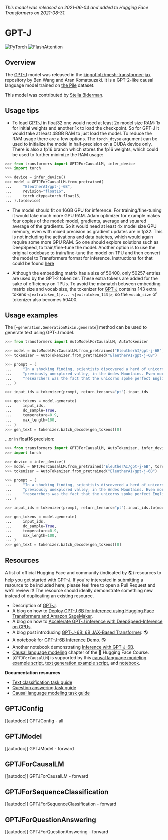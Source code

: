 <!--Copyright 2021 The HuggingFace Team. All rights reserved.

Licensed under the Apache License, Version 2.0 (the "License"); you may not use this file except in compliance with
the License. You may obtain a copy of the License at

http://www.apache.org/licenses/LICENSE-2.0

Unless required by applicable law or agreed to in writing, software distributed under the License is distributed on
an "AS IS" BASIS, WITHOUT WARRANTIES OR CONDITIONS OF ANY KIND, either express or implied. See the License for the
specific language governing permissions and limitations under the License.

⚠️ Note that this file is in Markdown but contain specific syntax for our doc-builder (similar to MDX) that may not be
rendered properly in your Markdown viewer.

-->
*This model was released on 2021-06-04 and added to Hugging Face Transformers on 2021-08-31.*

# GPT-J

<div class="flex flex-wrap space-x-1">
<img alt="PyTorch" src="https://img.shields.io/badge/PyTorch-DE3412?style=flat&logo=pytorch&logoColor=white">
<img alt="FlashAttention" src="https://img.shields.io/badge/%E2%9A%A1%EF%B8%8E%20FlashAttention-eae0c8?style=flat">
</div>

## Overview

The [GPT-J](https://arankomatsuzaki.wordpress.com/2021/06/04/gpt-j/) model was released in the [kingoflolz/mesh-transformer-jax](https://github.com/kingoflolz/mesh-transformer-jax) repository by Ben Wang and Aran Komatsuzaki. It is a GPT-2-like
causal language model trained on [the Pile](https://pile.eleuther.ai/) dataset.

This model was contributed by [Stella Biderman](https://huggingface.co/stellaathena).

## Usage tips

- To load [GPT-J](https://huggingface.co/EleutherAI/gpt-j-6B) in float32 one would need at least 2x model size
  RAM: 1x for initial weights and another 1x to load the checkpoint. So for GPT-J it would take at least 48GB
  RAM to just load the model. To reduce the RAM usage there are a few options. The `torch_dtype` argument can be
  used to initialize the model in half-precision on a CUDA device only. There is also a fp16 branch which stores the fp16 weights,
  which could be used to further minimize the RAM usage:

```python
>>> from transformers import GPTJForCausalLM, infer_device
>>> import torch

>>> device = infer_device()
>>> model = GPTJForCausalLM.from_pretrained(
...     "EleutherAI/gpt-j-6B",
...     revision="float16",
...     torch_dtype=torch.float16,
... ).to(device)
```

- The model should fit on 16GB GPU for inference. For training/fine-tuning it would take much more GPU RAM. Adam
  optimizer for example makes four copies of the model: model, gradients, average and squared average of the gradients.
  So it would need at least 4x model size GPU memory, even with mixed precision as gradient updates are in fp32. This
  is not including the activations and data batches, which would again require some more GPU RAM. So one should explore
  solutions such as DeepSpeed, to train/fine-tune the model. Another option is to use the original codebase to
  train/fine-tune the model on TPU and then convert the model to Transformers format for inference. Instructions for
  that could be found [here](https://github.com/kingoflolz/mesh-transformer-jax/blob/master/howto_finetune.md)

- Although the embedding matrix has a size of 50400, only 50257 entries are used by the GPT-2 tokenizer. These extra
  tokens are added for the sake of efficiency on TPUs. To avoid the mismatch between embedding matrix size and vocab
  size, the tokenizer for [GPT-J](https://huggingface.co/EleutherAI/gpt-j-6B) contains 143 extra tokens
  `<|extratoken_1|>... <|extratoken_143|>`, so the `vocab_size` of tokenizer also becomes 50400.

## Usage examples

The [`~generation.GenerationMixin.generate`] method can be used to generate text using GPT-J
model.

```python
>>> from transformers import AutoModelForCausalLM, AutoTokenizer

>>> model = AutoModelForCausalLM.from_pretrained("EleutherAI/gpt-j-6B")
>>> tokenizer = AutoTokenizer.from_pretrained("EleutherAI/gpt-j-6B")

>>> prompt = (
...     "In a shocking finding, scientists discovered a herd of unicorns living in a remote, "
...     "previously unexplored valley, in the Andes Mountains. Even more surprising to the "
...     "researchers was the fact that the unicorns spoke perfect English."
... )

>>> input_ids = tokenizer(prompt, return_tensors="pt").input_ids

>>> gen_tokens = model.generate(
...     input_ids,
...     do_sample=True,
...     temperature=0.9,
...     max_length=100,
... )
>>> gen_text = tokenizer.batch_decode(gen_tokens)[0]
```

...or in float16 precision:

```python
>>> from transformers import GPTJForCausalLM, AutoTokenizer, infer_device
>>> import torch

>>> device = infer_device()
>>> model = GPTJForCausalLM.from_pretrained("EleutherAI/gpt-j-6B", torch_dtype=torch.float16).to(device)
>>> tokenizer = AutoTokenizer.from_pretrained("EleutherAI/gpt-j-6B")

>>> prompt = (
...     "In a shocking finding, scientists discovered a herd of unicorns living in a remote, "
...     "previously unexplored valley, in the Andes Mountains. Even more surprising to the "
...     "researchers was the fact that the unicorns spoke perfect English."
... )

>>> input_ids = tokenizer(prompt, return_tensors="pt").input_ids.to(model.device)

>>> gen_tokens = model.generate(
...     input_ids,
...     do_sample=True,
...     temperature=0.9,
...     max_length=100,
... )
>>> gen_text = tokenizer.batch_decode(gen_tokens)[0]
```

## Resources

A list of official Hugging Face and community (indicated by 🌎) resources to help you get started with GPT-J. If you're interested in submitting a resource to be included here, please feel free to open a Pull Request and we'll review it! The resource should ideally demonstrate something new instead of duplicating an existing resource.

<PipelineTag pipeline="text-generation"/>

- Description of [GPT-J](https://huggingface.co/EleutherAI/gpt-j-6B).
- A blog on how to [Deploy GPT-J 6B for inference using Hugging Face Transformers and Amazon SageMaker](https://huggingface.co/blog/gptj-sagemaker).
- A blog on how to [Accelerate GPT-J inference with DeepSpeed-Inference on GPUs](https://www.philschmid.de/gptj-deepspeed-inference).
- A blog post introducing [GPT-J-6B: 6B JAX-Based Transformer](https://arankomatsuzaki.wordpress.com/2021/06/04/gpt-j/). 🌎
- A notebook for [GPT-J-6B Inference Demo](https://colab.research.google.com/github/kingoflolz/mesh-transformer-jax/blob/master/colab_demo.ipynb). 🌎
- Another notebook demonstrating [Inference with GPT-J-6B](https://colab.research.google.com/github/NielsRogge/Transformers-Tutorials/blob/master/GPT-J-6B/Inference_with_GPT_J_6B.ipynb).
- [Causal language modeling](https://huggingface.co/course/en/chapter7/6?fw=pt#training-a-causal-language-model-from-scratch) chapter of the 🤗 Hugging Face Course.
- [`GPTJForCausalLM`] is supported by this [causal language modeling example script](https://github.com/huggingface/transformers/tree/main/examples/pytorch/language-modeling#gpt-2gpt-and-causal-language-modeling), [text generation example script](https://github.com/huggingface/transformers/tree/main/examples/pytorch/text-generation), and [notebook](https://colab.research.google.com/github/huggingface/notebooks/blob/main/examples/language_modeling.ipynb).

**Documentation resources**
- [Text classification task guide](../tasks/sequence_classification)
- [Question answering task guide](../tasks/question_answering)
- [Causal language modeling task guide](../tasks/language_modeling)

## GPTJConfig

[[autodoc]] GPTJConfig
    - all

## GPTJModel

[[autodoc]] GPTJModel
    - forward

## GPTJForCausalLM

[[autodoc]] GPTJForCausalLM
    - forward

## GPTJForSequenceClassification

[[autodoc]] GPTJForSequenceClassification
    - forward

## GPTJForQuestionAnswering

[[autodoc]] GPTJForQuestionAnswering
    - forward
